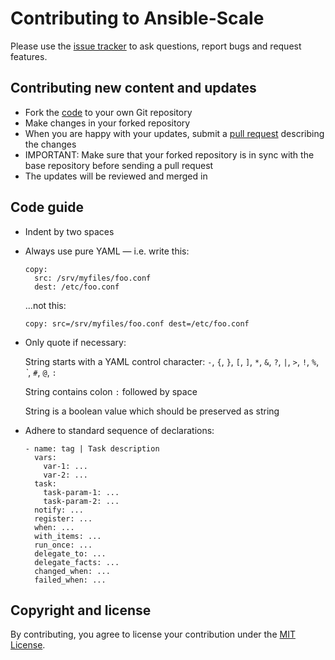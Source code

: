 Contributing to Ansible-Scale
=============================

Please use the [issue tracker](https://github.com/acch/ansible-scale/issues) to ask questions, report bugs and request features.

Contributing new content and updates
------------------------------------

- Fork the [code](https://github.com/acch/ansible-scale) to your own Git repository
- Make changes in your forked repository
- When you are happy with your updates, submit a [pull request](https://github.com/acch/ansible-scale/pulls) describing the changes
- IMPORTANT: Make sure that your forked repository is in sync with the base repository before sending a pull request
- The updates will be reviewed and merged in

Code guide
----------

- Indent by two spaces

- Always use pure YAML &mdash; i.e. write this:

  ```
  copy:
    src: /srv/myfiles/foo.conf
    dest: /etc/foo.conf
  ```

  ...not this:

  ```
  copy: src=/srv/myfiles/foo.conf dest=/etc/foo.conf
  ```

- Only quote if necessary:

  String starts with a YAML control character: `-`, `{`, `}`, `[`, `]`, `*`, `&`, `?`, `|`, `>`, `!`, `%`, *&#96;*, `#`, `@`, `:`

  String contains colon `:` followed by space

  String is a boolean value which should be preserved as string

- Adhere to standard sequence of declarations:

  ```
  - name: tag | Task description
    vars:
      var-1: ...
      var-2: ...
    task:
      task-param-1: ...
      task-param-2: ...
    notify: ...
    register: ...
    when: ...
    with_items: ...
    run_once: ...
    delegate_to: ...
    delegate_facts: ...
    changed_when: ...
    failed_when: ...
  ```

Copyright and license
---------------------

By contributing, you agree to license your contribution under the [MIT License](LICENSE).

